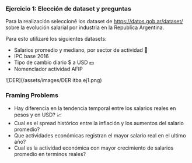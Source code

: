 ### Ejercicio 1: Elección de dataset y preguntas

Para la realización seleccioné los dataset de https://datos.gob.ar/dataset/ sobre la evolución salarial por industria en la Republica Argentina.

Para esto utilizaré los siguientes datasets:
- Salarios promedio y mediano, por sector de actividad :money_with_wings:
- IPC base 2016
- Tipo de cambio diario $ a USD :dollar:
- Nomenclador actividad AFIP

![DER](/assets/images/DER itba ej1.png)

### Framing Problems

- Hay diferencia en la tendencia temporal entre los salarios reales en pesos y en USD? :chart_with_upwards_trend:
- Cual es el spread histórico entre la inflación y los aumentos del salario promedio?
- Que actividades económicas registran el mayor salario real en el ultimo año?
- Cual es la actividad económica con mayor crecimiento de salarios promedio en terminos reales?